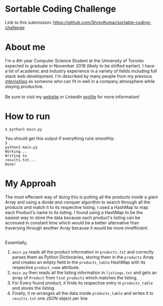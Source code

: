 # Sortable Coding Challenge

Link to this submission: https://github.com/ShreyKumar/sortable-coding-challenge

# About me
I'm a 4th year Computer Science Student at the University of Toronto expected to graduate in November 2018 (likely to be shifted earlier). I have a lot of academic and industry experience in a variety of fields including full stack web development. I'm described by many people from my previous <a href="http://shreykumar.com/#testimonials">internships</a> as someone who can fit in well in a company atmosphere while staying productive.
<br><br> Be sure to visit my <a href="http://shreykumar.com/">website</a> or LinkedIn 
<a href="https://www.linkedin.com/in/shreykumar/">profile</a> for more information! 

# How to run
<code>$ python3 main.py</code>

You should get this output if everything runs smoothly:<br>
<code>$ python3 main.py</code><br>
<code>Working...</code><br>
<code>Writing to results.txt...</code><br>
<code>Done!</code>

# My Approah
The most effecient way of doing this is putting all the products inside a giant Array and using a divide and conquer algorithm to search through all the products and match it to its respective listing. I used a HashMap to map each Product's name to its listing. I found using a HashMap to be the easiest way to store the data because each product's listing can be accessed in constant time which would be a better alternative than traversing through another Array because it would be more innefficient.<br><br>

Essentially, 
1. <code>main.py</code> reads all the product information in <code>products.txt</code> and correctly parses them as Python Dictionaries, storing them in the <code>products</code> Array and creates an empty field in the <code>products_table</code> HashMap with its respective <code>product_name</code> attribute.
2. <code>main.py</code> then reads all the listing information in <code>listings.txt</code> and gets an array of <code>Product</code> from <code>find_products</code> which matches the listing.
3. For Every found product, it finds its respective entry in <code>products_table</code> and stores the listing.
4. Finally, it re-arranges all the data inside <code>products_table</code> and writes it to <code>results.txt</code> one JSON object per line.
